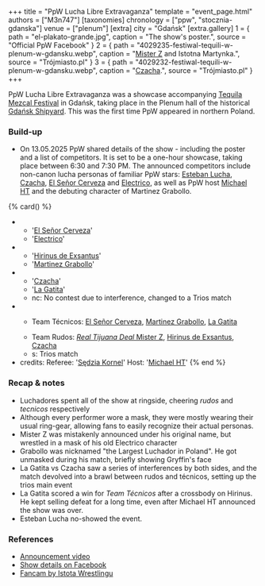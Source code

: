 +++
title = "PpW Lucha Libre Extravaganza"
template = "event_page.html"
authors = ["M3n747"]
[taxonomies]
chronology = ["ppw", "stocznia-gdanska"]
venue = ["plenum"]
[extra]
city = "Gdańsk"
[extra.gallery]
1 = { path = "el-plakato-grande.jpg", caption = "The show's poster.", source = "Official PpW Facebook" }
2 = { path = "4029235-festiwal-tequili-w-plenum-w-gdansku.webp", caption = "[Mister Z](@/w/mister-z.md) and Istotna Martynka.", source = "Trójmiasto.pl" }
3 = { path = "4029232-festiwal-tequili-w-plenum-w-gdansku.webp", caption = "[Czacha](@/w/johnny-blade.md).", source = "Trójmiasto.pl" }
+++

PpW Lucha Libre Extravaganza was a showcase accompanying [Tequila Mezcal Festival][tequila] in Gdańsk, taking place in the Plenum hall of the historical [Gdańsk Shipyard](@/v/stocznia-gdanska.md). This was the first time PpW appeared in northern Poland.

### Build-up

* On 13.05.2025 PpW shared details of the show - including the poster and a list of competitors. It is set to be a one-hour showcase, taking place between 6:30 and 7:30&nbsp;PM.
The announced competitors include non-canon lucha personas of familiar PpW stars: [Esteban Lucha](@/w/biesiad.md), [Czacha](@/w/johnny-blade.md), [El Señor Cerveza](@/w/goblin.md) and [Electrico](@/w/mister-z.md), as well as PpW host [Michael HT](@/w/michael-ht.md) and the debuting character of Martinez Grabollo.

{% card() %}
- - '[El Señor Cerveza](@/w/goblin.md)'
  - '[Electrico](@/w/mister-z.md)'
- - '[Hirinus de Exsantus](@/w/biesiad.md)'
  - '[Martinez Grabollo](@/w/gustav-gryffin.md)'
- - '[Czacha](@/w/johnny-blade.md)'
  - '[La Gatita](@/w/agentka-agatka.md)'
  - nc: No contest due to interference, changed to a Trios match
- - >
    Team Técnicos:
      [El Señor Cerveza](@/w/goblin.md),
      [Martinez Grabollo](@/w/gustav-gryffin.md),
      [La Gatita](@/w/agentka-agatka.md)
  - >
    Team Rudos:
      [_Real Tijuana Deal_ Mister Z](@/w/mister-z.md),
      [Hirinus de Exsantus](@/w/biesiad.md),
      [Czacha](@/w/johnny-blade.md)
  - s: Trios match
- credits:
    Referee: '[Sędzia Kornel](@/w/sedzia-kornel.md)'
    Host: '[Michael HT](@/w/michael-ht.md)'
{% end %}

### Recap & notes

* Luchadores spent all of the show at ringside, cheering _rudos_ and _tecnicos_ respectively
* Although every performer wore a mask, they were mostly wearing their usual ring-gear, allowing fans to easily recognize their actual personas.
* Mister Z was mistakenly announced under his original name, but wrestled in a mask of his old Electrico character
* Grabollo was nicknamed "the Largest Luchador in Poland". He got unmasked during his match, briefly showing Gryffin's face
* La Gatita vs Czacha saw a series of interferences by both sides, and the match devolved into a brawl between rudos and técnicos, setting up the trios main event
* La Gatita scored a win for _Team Técnicos_ after a crossbody on Hirinus. He kept selling defeat for a long time, even after Michael HT announced the show was over.
* Esteban Lucha no-showed the event.

### References

* [Announcement video](https://www.facebook.com/reel/1707539943197636)
* [Show details on Facebook](https://www.facebook.com/photo/?fbid=1245911024205954&set=a.499910772139320)
* [Fancam by Istota Wrestlingu](https://www.youtube.com/watch?v=wIYrM_KH2jM)

[tequila]: https://tequilamezcalfestival.pl
